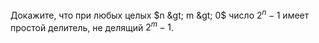 Докажите, что при любых целых $n &gt; m &gt; 0$ число $2^n-1$ имеет простой делитель, не делящий $2^m-1$.